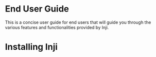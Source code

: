 # End User Guide

This is a concise user guide for end users that will guide you through the various features and functionalities provided by Inji.

# Installing Inji

